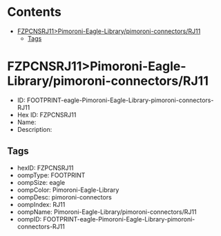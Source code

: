 



Contents
========

* [FZPCNSRJ11>Pimoroni-Eagle-Library/pimoroni-connectors/RJ11](#fzpcnsrj11pimoroni-eagle-librarypimoroni-connectorsrj11)
	* [Tags](#tags)

# FZPCNSRJ11>Pimoroni-Eagle-Library/pimoroni-connectors/RJ11

- ID: FOOTPRINT-eagle-Pimoroni-Eagle-Library-pimoroni-connectors-RJ11
- Hex ID: FZPCNSRJ11
- Name: 
- Description: 

## Tags

- hexID: FZPCNSRJ11
- oompType: FOOTPRINT
- oompSize: eagle
- oompColor: Pimoroni-Eagle-Library
- oompDesc: pimoroni-connectors
- oompIndex: RJ11
- oompName: Pimoroni-Eagle-Library/pimoroni-connectors/RJ11
- oompID: FOOTPRINT-eagle-Pimoroni-Eagle-Library-pimoroni-connectors-RJ11
